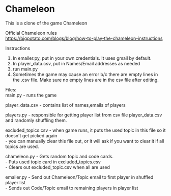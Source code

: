 # Chameleon
This is a clone of the game Chameleon

Official Chameleon rules   
https://bigpotato.com/blogs/blog/how-to-play-the-chameleon-instructions

Instructions

1) In emailer.py, put in your own credentials. It uses gmail by default. 
2) In player_data.csv, put in Names/Email addresses as needed
3) run main.py
4) Sometimes the game may cause an error b/c there are empty lines in the .csv file. Make sure no empty lines are in the csv file after editing. 

Files:   
main.py - runs the game   

player_data.csv - contains list of names,emails of players   

players.py - responsible for getting player list from csv file player_data.csv and randomly shuffling them.   

excluded_topics.csv - when game runs, it puts the used topic in this file so it doesn't get picked again  
                    - you can manually clear this file out, or it will ask if you want to clear it if all topics are used.   

chameleon.py - Gets random topic and code cards.   
            - Puts used topic card in excluded_topics.csv   
            - Clears out excluded_topic.csv when all are used   

emailer.py - Send out Chameleon/Topic email to first player in shuffled player list   
            - Sends out Code/Topic email to remaining players in player list   